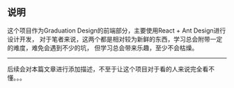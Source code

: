 ## 说明

这个项目作为Graduation Design的前端部分，主要使用React + Ant Design进行设计开发，
对于笔者来说，这两个都是相对较为新鲜的东西，学习总会附带一定的难度，难免会遇到不少的坑，
但学习总会带来乐趣，至少不会枯燥。

---
后续会对本篇文章进行添加描述，不至于让这个项目对于看的人来说完全看不懂。。。
